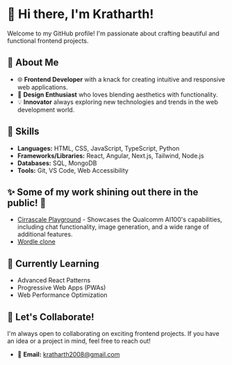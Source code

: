 # 👋 Hi there, I'm Kratharth!

Welcome to my GitHub profile! I'm passionate about crafting beautiful and functional frontend projects.

## 🚀 About Me
- 🌐 **Frontend Developer** with a knack for creating intuitive and responsive web applications.
- 🎨 **Design Enthusiast** who loves blending aesthetics with functionality.
- 💡 **Innovator** always exploring new technologies and trends in the web development world.

## 💼 Skills
- **Languages:** HTML, CSS, JavaScript, TypeScript, Python
- **Frameworks/Libraries:** React, Angular, Next.js, Tailwind, Node.js
- **Databases:** SQL, MongoDB
- **Tools:** Git, VS Code, Web Accessibility

## ✨ Some of my work shining out there in the public! 🌟

- [Cirrascale Playground](https://aisuite.cirrascale.com/) - Showcases the Qualcomm AI100's capabilities, including chat functionality, image generation, and a wide range of additional features.
- [Wordle clone](https://kratharth-1999.github.io/wordle-clone/code/)

## 🌱 Currently Learning
- Advanced React Patterns
- Progressive Web Apps (PWAs)
- Web Performance Optimization

## 🤝 Let's Collaborate!
I'm always open to collaborating on exciting frontend projects. If you have an idea or a project in mind, feel free to reach out!

- 📧 **Email:** kratharth2008@gmail.com
